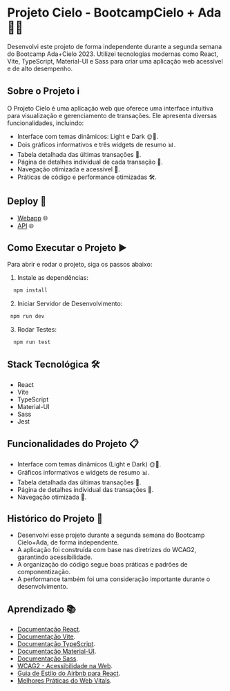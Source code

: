 # Projeto Cielo - BootcampCielo + Ada 👩‍💻

Desenvolvi este projeto de forma independente durante a segunda semana do Bootcamp Ada+Cielo 2023. Utilizei tecnologias modernas como React, Vite, TypeScript, Material-UI e Sass para criar uma aplicação web acessível e de alto desempenho.

## Sobre o Projeto ℹ️

O Projeto Cielo é uma aplicação web que oferece uma interface intuitiva para visualização e gerenciamento de transações. Ele apresenta diversas funcionalidades, incluindo:

- Interface com temas dinâmicos: Light e Dark 🌞🌚.
- Dois gráficos informativos e três widgets de resumo 📊.
- Tabela detalhada das últimas transações 📜.
- Página de detalhes individual de cada transação 📝.
- Navegação otimizada e acessível 🚀.
- Práticas de código e performance otimizadas 🛠️.

## Deploy 🚀

- [Webapp](https://transactions-cielo-desafio-6s7ie3scw-thalitaleandras-projects.vercel.app/) 🌐
- [API](https://back-cielo-again-nrhau7z2v-thalitaleandras-projects.vercel.app/transactions) 🌐

## Como Executar o Projeto ▶️

Para abrir e rodar o projeto, siga os passos abaixo:

1. Instale as dependências:
  ```bash
    npm install
  ```
2. Iniciar Servidor de Desenvolvimento:
  ```bash
   npm run dev
  ```

3. Rodar Testes:
  ```bash
    npm run test
  ```

## Stack Tecnológica 🛠️

- React
- Vite
- TypeScript
- Material-UI
- Sass
- Jest

## Funcionalidades do Projeto 📋

- Interface com temas dinâmicos (Light e Dark) 🌞🌚.
- Gráficos informativos e widgets de resumo 📊.
- Tabela detalhada das últimas transações 📜.
- Página de detalhes individual das transações 📝.
- Navegação otimizada 🚀.

## Histórico do Projeto 📆

- Desenvolvi esse projeto durante a segunda semana do Bootcamp Cielo+Ada, de forma independente.
- A aplicação foi construída com base nas diretrizes do WCAG2, garantindo acessibilidade.
- A organização do código segue boas práticas e padrões de componentização.
- A performance também foi uma consideração importante durante o desenvolvimento.

## Aprendizado 📚

- [Documentação React](https://reactjs.org/docs/getting-started.html).
- [Documentação Vite](https://vitejs.dev/guide/).
- [Documentação TypeScript](https://www.typescriptlang.org/docs/).
- [Documentação Material-UI](https://mui.com/).
- [Documentação Sass](https://sass-lang.com/documentation).
- [WCAG2 - Acessibilidade na Web](https://www.w3.org/WAI/WCAG2QuickRef/).
- [Guia de Estilo do Airbnb para React](https://airbnb.io/javascript/react/).
- [Melhores Práticas do Web Vitals](https://web.dev/vitals/).
